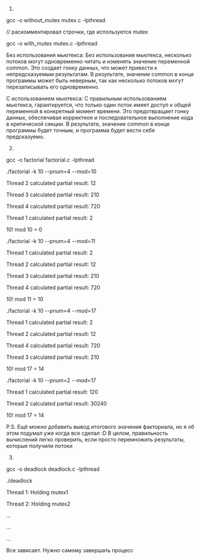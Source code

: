 1.

gcc -o without_mutex mutex.c -lpthread

// раскомментировал строчки, где используется mutex

gcc -o with_mutex mutex.c -lpthread

Без использования мьютекса:
Без использования мьютекса, несколько потоков могут одновременно читать и изменять значение переменной common. Это создает гонку данных, что может привести к непредсказуемым результатам. В результате, значение common в конце программы может быть неверным, так как несколько потоков могут перезаписывать его одновременно.

С использованием мьютекса:
С правильным использованием мьютекса, гарантируется, что только один поток имеет доступ к общей переменной в конкретный момент времени. Это предотвращает гонку данных, обеспечивая корректное и последовательное выполнение кода в критической секции. В результате, значение common в конце программы будет точным, и программа будет вести себя предсказуемо.

2.

gcc -o factorial factorial.c -lpthread

./factorial -k 10 --pnum=4 --mod=10

Thread 2 calculated partial result: 12

Thread 3 calculated partial result: 210

Thread 4 calculated partial result: 720

Thread 1 calculated partial result: 2

10! mod 10 = 0

./factorial -k 10 --pnum=4 --mod=11

Thread 1 calculated partial result: 2

Thread 2 calculated partial result: 12

Thread 3 calculated partial result: 210

Thread 4 calculated partial result: 720

10! mod 11 = 10

./factorial -k 10 --pnum=4 --mod=17

Thread 1 calculated partial result: 2

Thread 2 calculated partial result: 12

Thread 4 calculated partial result: 720

Thread 3 calculated partial result: 210

10! mod 17 = 14

./factorial -k 10 --pnum=2 --mod=17

Thread 1 calculated partial result: 120

Thread 2 calculated partial result: 30240

10! mod 17 = 14

P.S. 
Ещё можно добавить вывод итогового значения факториала, но я об этом подумал уже когда все сделал :D
В целом, правильность вычислений легко проверить, если просто перемножить результаты, которые получили потоки

3.

gcc -o deadlock deadlock.c -lpthread

./deadlock


Thread 1: Holding mutex1

Thread 2: Holding mutex2

...

...

...


Все зависает. Нужно самому завершать процесс
